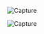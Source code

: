 
![Capture](https://user-images.githubusercontent.com/76899120/123514120-cdc7a980-d6ae-11eb-82f9-05f1dc06fe5e.PNG)

![Capture](https://user-images.githubusercontent.com/76899120/123510918-d06cd380-d69b-11eb-9054-f96d7ab08d21.PNG)

